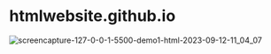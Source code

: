 # htmlwebsite.github.io


![screencapture-127-0-0-1-5500-demo1-html-2023-09-12-11_04_07](https://github.com/Het2604/htmlwebsite.github.io/assets/137598780/6104a2f6-df9d-410a-8487-7b3afd777556)

